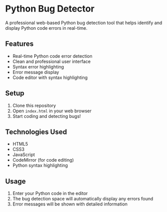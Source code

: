 # Python Bug Detector

A professional web-based Python bug detection tool that helps identify and display Python code errors in real-time.

## Features
- Real-time Python code error detection
- Clean and professional user interface
- Syntax error highlighting
- Error message display
- Code editor with syntax highlighting

## Setup
1. Clone this repository
2. Open `index.html` in your web browser
3. Start coding and detecting bugs!

## Technologies Used
- HTML5
- CSS3
- JavaScript
- CodeMirror (for code editing)
- Python syntax highlighting

## Usage
1. Enter your Python code in the editor
2. The bug detection space will automatically display any errors found
3. Error messages will be shown with detailed information 
